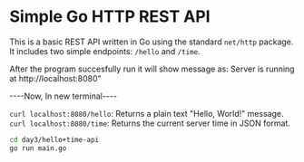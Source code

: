 # Simple Go HTTP REST API

This is a basic REST API written in Go using the standard `net/http` package.  
It includes two simple endpoints: `/hello` and `/time`.

After the program succesfully run it will show message as:
Server is running at http://localhost:8080"

----Now, In new terminal----

`curl localhost:8080/hello`: Returns a plain text "Hello, World!" message.
`curl localhost:8080/time`: Returns the current server time in JSON format.

```bash
cd day3/hello+time-api
go run main.go

